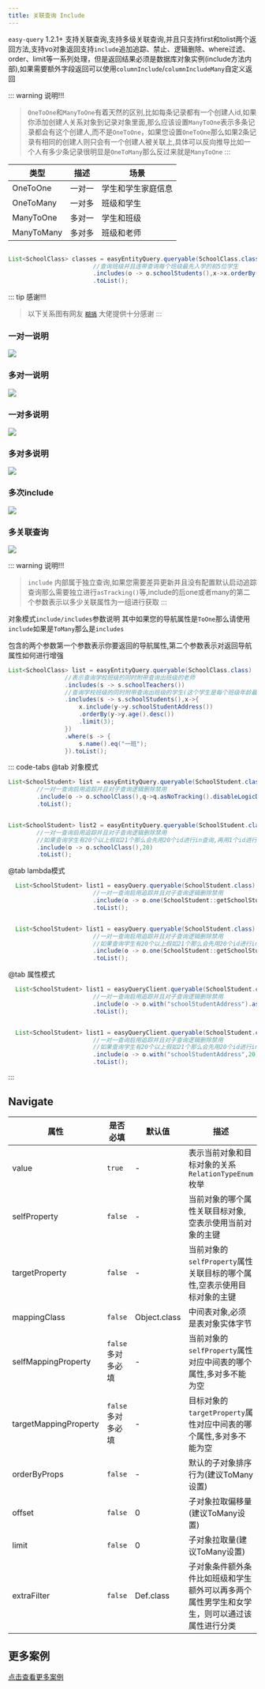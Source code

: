 ```yaml
---
title: 关联查询 Include
---
```


`easy-query` 1.2.1+ 支持关联查询,支持多级关联查询,并且只支持first和tolist两个返回方法,支持vo对象返回支持`include`追加追踪、禁止、逻辑删除、where过滤、order、limit等一系列处理，但是返回结果必须是数据库对象实例(include方法内部),如果需要额外字段返回可以使用`columnInclude`/`columnIncludeMany`自定义返回

::: warning 说明!!!
> `OneToOne`和`ManyToOne`有着天然的区别,比如每条记录都有一个创建人id,如果你添加创建人关系对象到记录对象里面,那么应该设置`ManyToOne`表示多条记录都会有这个创建人,而不是`OneToOne`，如果您设置`OneToOne`那么如果2条记录有相同的创建人则只会有一个创建人被关联上,具体可以反向推导比如一个人有多少条记录很明显是`OneToMany`那么反过来就是`ManyToOne`
:::

类型  | 描述 | 场景 
--- | --- | --- 
OneToOne | 一对一  | 学生和学生家庭信息
OneToMany | 一对多 | 班级和学生
ManyToOne | 多对一  | 学生和班级
ManyToMany | 多对多  | 班级和老师

```java

List<SchoolClass> classes = easyEntityQuery.queryable(SchoolClass.class)
                        //查询班级并且连带查询每个班级最先入学的前5位学生
                        .includes(o -> o.schoolStudents(),x->x.orderBy(u->u.createTime().asc()).limit(5))
                        .toList();

```


::: tip 感谢!!!
> 以下关系图有网友 [`糊搞`](https://gitee.com/gollyhu) 大佬提供十分感谢
:::

### 一对一说明
<img src="/include1.png">

### 多对一说明
<img src="/include2.png">

### 一对多说明

<img src="/include3.png">

### 多对多说明

<img src="/include4.png">

### 多次include

<img src="/include5.png">

### 多关联查询

<img src="/include6.png">


::: warning 说明!!!
> `include` 内部属于独立查询,如果您需要差异更新并且没有配置默认启动追踪查询那么需要独立进行`asTracking()`等,include的后one或者many的第二个参数表示以多少关联属性为一组进行获取
:::

对象模式`include/includes`参数说明 其中如果您的导航属性是`ToOne`那么请使用`include`如果是`ToMany`那么是`includes`

包含的两个参数第一个参数表示你要返回的导航属性,第二个参数表示对返回导航属性如何进行增强
```java
List<SchoolClass> list = easyEntityQuery.queryable(SchoolClass.class)
                //表示查询学校班级的同时附带查询出班级的老师
                .includes(s -> s.schoolTeachers())
                //查询学校班级的同时附带查询出班级的学生(这个学生是每个班级年龄最大的三个)并且返回的学生也需要返回学生地址
                .includes(s -> s.schoolStudents(),x->{
                    x.include(y->y.schoolStudentAddress())
                    .orderBy(y->y.age().desc())
                    .limit(3);
                })
                .where(s -> {
                    s.name().eq("一班");
                }).toList();
```

::: code-tabs
@tab 对象模式
```java
List<SchoolStudent> list = easyEntityQuery.queryable(SchoolStudent.class)
        //一对一查询启用追踪并且对子查询逻辑删除禁用
        .include(o -> o.schoolClass(),q->q.asNoTracking().disableLogicDelete())
        .toList();


List<SchoolStudent> list2 = easyEntityQuery.queryable(SchoolStudent.class)
        //一对一查询启用追踪并且对子查询逻辑删除禁用
        //如果查询学生有20个以上假如21个那么会先用20个id进行in查询,再用1个id进行查询最后进行合并
        .include(o -> o.schoolClass(),20)
        .toList();
```

@tab lambda模式
```java
  List<SchoolStudent> list1 = easyQuery.queryable(SchoolStudent.class)
                        //一对一查询启用追踪并且对子查询逻辑删除禁用
                        .include(o -> o.one(SchoolStudent::getSchoolStudentAddress).asTracking().disableLogicDelete())
                        .toList();


  List<SchoolStudent> list1 = easyQuery.queryable(SchoolStudent.class)
                        //一对一查询启用追踪并且对子查询逻辑删除禁用
                        //如果查询学生有20个以上假如21个那么会先用20个id进行in查询,再用1个id进行查询最后进行合并
                        .include(o -> o.one(SchoolStudent::getSchoolStudentAddress,20))
                        .toList();
```
@tab 属性模式
```java
  List<SchoolStudent> list1 = easyQueryClient.queryable(SchoolStudent.class)
                        //一对一查询启用追踪并且对子查询逻辑删除禁用
                        .include(o -> o.with("schoolStudentAddress").asTracking().disableLogicDelete())
                        .toList();


  List<SchoolStudent> list1 = easyQueryClient.queryable(SchoolStudent.class)
                        //一对一查询启用追踪并且对子查询逻辑删除禁用
                        //如果查询学生有20个以上假如21个那么会先用20个id进行in查询,再用1个id进行查询最后进行合并
                        .include(o -> o.with("schoolStudentAddress",20))
                        .toList();
```


::: 

## Navigate


属性  | 是否必填 | 默认值  | 描述
--- | --- | --- | --- 
value | `true`  | - | 表示当前对象和目标对象的关系`RelationTypeEnum`枚举
selfProperty | `false`  | - | 当前对象的哪个属性关联目标对象,空表示使用当前对象的主键
targetProperty | `false`  | - | 当前对象的`selfProperty`属性关联目标的哪个属性,空表示使用目标对象的主键
mappingClass | `false`  | Object.class | 中间表对象,必须是表对象实体字节
selfMappingProperty | `false`多对多必填  | - | 当前对象的`selfProperty`属性对应中间表的哪个属性,多对多不能为空
targetMappingProperty | `false`多对多必填  | - | 目标对象的`targetProperty`属性对应中间表的哪个属性,多对多不能为空
orderByProps | `false`  | - | 默认的子对象排序行为(建议ToMany设置)
offset | `false` | 0 | 子对象拉取偏移量(建议ToMany设置)
limit | `false`  | 0 | 子对象拉取量(建议ToMany设置)
extraFilter | `false`  | Def.class | 子对象条件额外条件比如班级和学生额外可以再多两个属性男学生和女学生，则可以通过该属性进行分类


## 更多案例
 [点击查看更多案例](/easy-query-doc/examples/include-example)
